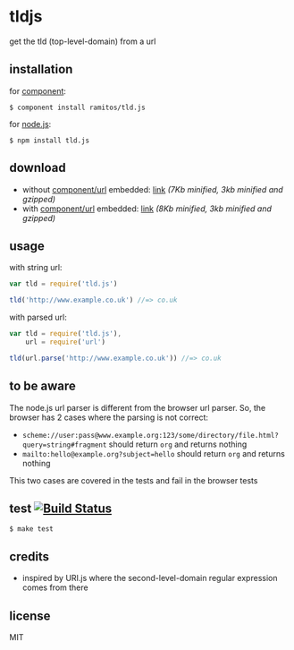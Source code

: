 # tldjs

get the tld (top-level-domain) from a url

## installation

for [component](https://github.com/component/component):

    $ component install ramitos/tld.js

for [node.js](http://nodejs.org/):

    $ npm install tld.js

## download

 * without [component/url](https://github.com/component/url) embedded: [link](https://raw.github.com/ramitos/tld.js/master/dist/tld.js) *(7Kb minified, 3kb minified and gzipped)*
 * with [component/url](https://github.com/component/url) embedded: [link](https://raw.github.com/ramitos/tld.js/master/dist/tld.url.js) *(8Kb minified, 3kb minified and gzipped)*

## usage

with string url:

```js
var tld = require('tld.js')

tld('http://www.example.co.uk') //=> co.uk
```

with parsed url:

```js
var tld = require('tld.js'),
    url = require('url')

tld(url.parse('http://www.example.co.uk')) //=> co.uk
```

## to be aware

The node.js url parser is different from the browser url parser. So, the browser has 2 cases where the parsing is not correct:

 * `scheme://user:pass@www.example.org:123/some/directory/file.html?query=string#fragment` should return `org` and returns nothing
 * `mailto:hello@example.org?subject=hello` should return `org` and returns nothing

This two cases are covered in the tests and fail in the browser tests


## test [![Build Status](https://secure.travis-ci.org/ramitos/tld.js.png)](http://travis-ci.org/ramitos/tld.js)

    $ make test

## credits
 
 * inspired by URI.js where the second-level-domain regular expression comes from there

## license

MIT